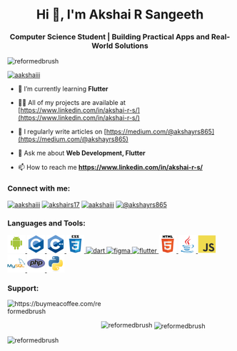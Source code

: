 <h1 align="center">Hi 👋, I'm Akshai R Sangeeth</h1>
<h3 align="center">Computer Science Student | Building Practical Apps and Real-World Solutions</h3>

<p align="left"> <img src="https://komarev.com/ghpvc/?username=reformedbrush&label=Profile%20views&color=0e75b6&style=flat" alt="reformedbrush" /> </p>

<p align="left"> <a href="https://twitter.com/aakshaiii" target="blank"><img src="https://img.shields.io/twitter/follow/aakshaiii?logo=twitter&style=for-the-badge" alt="aakshaiii" /></a> </p>

- 🌱 I’m currently learning **Flutter**

- 👨‍💻 All of my projects are available at [https://www.linkedin.com/in/akshai-r-s/](https://www.linkedin.com/in/akshai-r-s/)

- 📝 I regularly write articles on [https://medium.com/@akshayrs865](https://medium.com/@akshayrs865)

- 💬 Ask me about **Web Development, Flutter**

- 📫 How to reach me **https://www.linkedin.com/in/akshai-r-s/**

<h3 align="left">Connect with me:</h3>
<p align="left">
<a href="https://twitter.com/aakshaiii" target="blank"><img align="center" src="https://raw.githubusercontent.com/rahuldkjain/github-profile-readme-generator/master/src/images/icons/Social/twitter.svg" alt="aakshaiii" height="30" width="40" /></a>
<a href="https://stackoverflow.com/users/akshairs17" target="blank"><img align="center" src="https://raw.githubusercontent.com/rahuldkjain/github-profile-readme-generator/master/src/images/icons/Social/stack-overflow.svg" alt="akshairs17" height="30" width="40" /></a>
<a href="https://instagram.com/aakshaiii" target="blank"><img align="center" src="https://raw.githubusercontent.com/rahuldkjain/github-profile-readme-generator/master/src/images/icons/Social/instagram.svg" alt="aakshaiii" height="30" width="40" /></a>
<a href="https://medium.com/@akshayrs865" target="blank"><img align="center" src="https://raw.githubusercontent.com/rahuldkjain/github-profile-readme-generator/master/src/images/icons/Social/medium.svg" alt="@akshayrs865" height="30" width="40" /></a>
</p>

<h3 align="left">Languages and Tools:</h3>
<p align="left"> <a href="https://developer.android.com" target="_blank" rel="noreferrer"> <img src="https://raw.githubusercontent.com/devicons/devicon/master/icons/android/android-original-wordmark.svg" alt="android" width="40" height="40"/> </a> <a href="https://www.cprogramming.com/" target="_blank" rel="noreferrer"> <img src="https://raw.githubusercontent.com/devicons/devicon/master/icons/c/c-original.svg" alt="c" width="40" height="40"/> </a> <a href="https://www.w3schools.com/cpp/" target="_blank" rel="noreferrer"> <img src="https://raw.githubusercontent.com/devicons/devicon/master/icons/cplusplus/cplusplus-original.svg" alt="cplusplus" width="40" height="40"/> </a> <a href="https://www.w3schools.com/css/" target="_blank" rel="noreferrer"> <img src="https://raw.githubusercontent.com/devicons/devicon/master/icons/css3/css3-original-wordmark.svg" alt="css3" width="40" height="40"/> </a> <a href="https://dart.dev" target="_blank" rel="noreferrer"> <img src="https://www.vectorlogo.zone/logos/dartlang/dartlang-icon.svg" alt="dart" width="40" height="40"/> </a> <a href="https://www.figma.com/" target="_blank" rel="noreferrer"> <img src="https://www.vectorlogo.zone/logos/figma/figma-icon.svg" alt="figma" width="40" height="40"/> </a> <a href="https://flutter.dev" target="_blank" rel="noreferrer"> <img src="https://www.vectorlogo.zone/logos/flutterio/flutterio-icon.svg" alt="flutter" width="40" height="40"/> </a> <a href="https://www.w3.org/html/" target="_blank" rel="noreferrer"> <img src="https://raw.githubusercontent.com/devicons/devicon/master/icons/html5/html5-original-wordmark.svg" alt="html5" width="40" height="40"/> </a> <a href="https://www.java.com" target="_blank" rel="noreferrer"> <img src="https://raw.githubusercontent.com/devicons/devicon/master/icons/java/java-original.svg" alt="java" width="40" height="40"/> </a> <a href="https://developer.mozilla.org/en-US/docs/Web/JavaScript" target="_blank" rel="noreferrer"> <img src="https://raw.githubusercontent.com/devicons/devicon/master/icons/javascript/javascript-original.svg" alt="javascript" width="40" height="40"/> </a> <a href="https://www.mysql.com/" target="_blank" rel="noreferrer"> <img src="https://raw.githubusercontent.com/devicons/devicon/master/icons/mysql/mysql-original-wordmark.svg" alt="mysql" width="40" height="40"/> </a> <a href="https://www.php.net" target="_blank" rel="noreferrer"> <img src="https://raw.githubusercontent.com/devicons/devicon/master/icons/php/php-original.svg" alt="php" width="40" height="40"/> </a> <a href="https://www.python.org" target="_blank" rel="noreferrer"> <img src="https://raw.githubusercontent.com/devicons/devicon/master/icons/python/python-original.svg" alt="python" width="40" height="40"/> </a> </p>

<h3 align="left">Support:</h3>
<p><a href="https://www.buymeacoffee.com/https://buymeacoffee.com/reformedbrush"> <img align="left" src="https://cdn.buymeacoffee.com/buttons/v2/default-yellow.png" height="50" width="210" alt="https://buymeacoffee.com/reformedbrush" /></a></p><br><br>

<p><img align="left" src="https://github-readme-stats.vercel.app/api/top-langs?username=reformedbrush&show_icons=true&locale=en&layout=compact" alt="reformedbrush" /></p>

<p>&nbsp;<img align="center" src="https://github-readme-stats.vercel.app/api?username=reformedbrush&show_icons=true&locale=en" alt="reformedbrush" /></p>

<p><img align="center" src="https://github-readme-streak-stats.herokuapp.com/?user=reformedbrush&" alt="reformedbrush" /></p>
